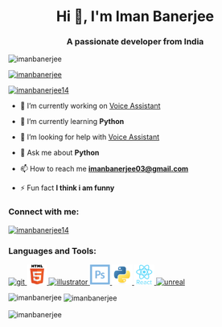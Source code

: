 <h1 align="center">Hi 👋, I'm Iman Banerjee</h1>
<h3 align="center">A passionate developer from India</h3>

<p align="left"> <img src="https://komarev.com/ghpvc/?username=imanbanerjee&label=Profile%20views&color=0e75b6&style=flat" alt="imanbanerjee" /> </p>

<p align="left"> <a href="https://github.com/ryo-ma/github-profile-trophy"><img src="https://github-profile-trophy.vercel.app/?username=imanbanerjee" alt="imanbanerjee" /></a> </p>

<p align="left"> <a href="https://twitter.com/imanbanerjee14" target="blank"><img src="https://img.shields.io/twitter/follow/imanbanerjee14?logo=twitter&style=for-the-badge" alt="imanbanerjee14" /></a> </p>

- 🔭 I’m currently working on [Voice Assistant](https://github.com/ImanBanerjee/Voice-Assistant-)

- 🌱 I’m currently learning **Python**

- 🤝 I’m looking for help with [Voice Assistant](https://github.com/ImanBanerjee/Voice-Assistant-)

- 💬 Ask me about **Python**

- 📫 How to reach me **imanbanerjee03@gmail.com**

- ⚡ Fun fact **I think i am funny**

<h3 align="left">Connect with me:</h3>
<p align="left">
<a href="https://twitter.com/imanbanerjee14" target="blank"><img align="center" src="https://raw.githubusercontent.com/rahuldkjain/github-profile-readme-generator/master/src/images/icons/Social/twitter.svg" alt="imanbanerjee14" height="30" width="40" /></a>
</p>

<h3 align="left">Languages and Tools:</h3>
<p align="left"> <a href="https://git-scm.com/" target="_blank" rel="noreferrer"> <img src="https://www.vectorlogo.zone/logos/git-scm/git-scm-icon.svg" alt="git" width="40" height="40"/> </a> <a href="https://www.w3.org/html/" target="_blank" rel="noreferrer"> <img src="https://raw.githubusercontent.com/devicons/devicon/master/icons/html5/html5-original-wordmark.svg" alt="html5" width="40" height="40"/> </a> <a href="https://www.adobe.com/in/products/illustrator.html" target="_blank" rel="noreferrer"> <img src="https://www.vectorlogo.zone/logos/adobe_illustrator/adobe_illustrator-icon.svg" alt="illustrator" width="40" height="40"/> </a> <a href="https://www.photoshop.com/en" target="_blank" rel="noreferrer"> <img src="https://raw.githubusercontent.com/devicons/devicon/master/icons/photoshop/photoshop-line.svg" alt="photoshop" width="40" height="40"/> </a> <a href="https://www.python.org" target="_blank" rel="noreferrer"> <img src="https://raw.githubusercontent.com/devicons/devicon/master/icons/python/python-original.svg" alt="python" width="40" height="40"/> </a> <a href="https://reactjs.org/" target="_blank" rel="noreferrer"> <img src="https://raw.githubusercontent.com/devicons/devicon/master/icons/react/react-original-wordmark.svg" alt="react" width="40" height="40"/> </a> <a href="https://unrealengine.com/" target="_blank" rel="noreferrer"> <img src="https://raw.githubusercontent.com/kenangundogan/fontisto/036b7eca71aab1bef8e6a0518f7329f13ed62f6b/icons/svg/brand/unreal-engine.svg" alt="unreal" width="40" height="40"/> </a> </p>

<p><img align="left" src="https://github-readme-stats.vercel.app/api/top-langs?username=imanbanerjee&show_icons=true&locale=en&layout=compact" alt="imanbanerjee" /></p>

<p>&nbsp;<img align="center" src="https://github-readme-stats.vercel.app/api?username=imanbanerjee&show_icons=true&locale=en" alt="imanbanerjee" /></p>

<p><img align="center" src="https://github-readme-streak-stats.herokuapp.com/?user=imanbanerjee&" alt="imanbanerjee" /></p>
